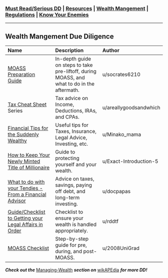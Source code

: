 ### [Must Read/Serious DD](index.md) | [Resources](resources.md) | [Wealth Mangement](wealth-management.md) | [Regulations](regulations.md) | [Know Your Enemies](know-your-enemies.md)

---

## Wealth Mangement Due Diligence

|Name|Description|Author|
|:-|:-|:-|
|[MOASS Preparation Guide](https://github.com/verymeticulous/wikAPEdia/tree/main/01-Must-Read/MOASS-Preparation-Guide-by-socrates6210)|In-depth guide on steps to take pre-liftoff, during MOASS, and what to do in the aftermath.|u/socrates6210|
|[Tax Cheat Sheet](https://github.com/verymeticulous/wikAPEdia/tree/main/Managing-Wealth/Tax-Cheat-Sheet-series-by-areallygoodsandwhich) Series|Tax advice on Income, Deductions, IRAs, and CPAs.|u/areallygoodsandwhich|
|[Financial Tips for the Suddenly Wealthy](https://www.reddit.com/r/GME/comments/m6lyid/financial_tips_for_the_suddenly_wealthy/)|Useful tips for Taxes, Insurance, Legal Advice, Investing, etc.|u/Minako_mama|
|[How to Keep Your Newly Minted Title of Millionaire](https://www.reddit.com/r/GME/comments/manjyo/how_to_keep_your_newly_minted_title_of/)|Guide to protecting yourself and your wealth.|u/Exact-Introduction-5|
|[What to do with your Tendies - From a Financial Advisor](https://www.reddit.com/r/GME/comments/mefwc7/what_to_do_with_your_tendies_from_a_financial/)|Advice on taxes, savings, paying off debt, and long-term investing.|u/docpapas|
|[Guide/Checklist to Getting your Legal Affairs in Order](https://www.reddit.com/r/Superstonk/comments/mtwxuo/checklist_a_quick_and_dirty_guide_to_getting_your/)|Checklist to ensure your wealth is handled appropriately.|u/rddtf|
|[MOASS Checklist](https://github.com/verymeticulous/wikAPEdia/tree/main/Managing-Wealth/MOASS-Checklist-by-2008UniGrad)|Step-by-step guide for pre, during, and post-MOASS.|u/2008UniGrad|

***Check out the*** [Managing-Wealth](https://github.com/verymeticulous/wikAPEdia/tree/main/Managing-Wealth) ***section on*** [wikAPEdia](https://github.com/verymeticulous/wikAPEdia) ***for more DD!***
